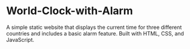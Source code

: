 # World-Clock-with-Alarm
A simple static website that displays the current time for three different countries and includes a basic alarm feature. Built with HTML, CSS, and JavaScript.
